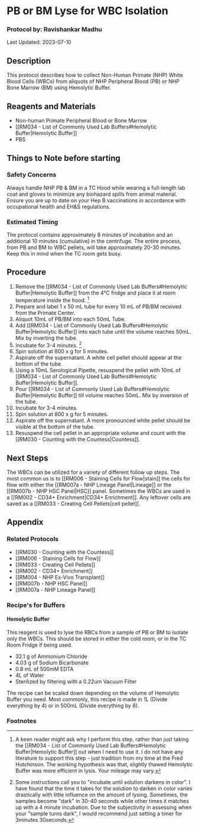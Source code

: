 # PB or BM Lyse for WBC Isolation
### Protocol by: Ravishankar Madhu ###
Last Updated: 2023-07-10

## Description 
This protocol describes how to collect Non-Human Primate (NHP) White Blood Cells (WBCs) from aliquots of NHP Peripheral Blood (PB) or NHP Bone Marrow (BM) using Hemolytic Buffer.

## Reagents and Materials
- Non-human Primate Peripheral Blood or Bone Marrow
- [[RM034 - List of Commonly Used Lab Buffers#Hemolytic Buffer|Hemolytic Buffer]]
- PBS

## Things to Note before starting
### Safety Concerns
Always handle NHP PB & BM in a TC Hood while wearing a full-length lab coat and gloves to minimize any biohazard spills from animal material. Ensure you are up to date on your Hep B vaccinations in accordance with occupational health and EH&S regulations.

### Estimated Timing
The protocol contains approximately 8 minutes of incubation and an additional 10 minutes (cumulative) in the centrifuge. The entire process, from PB and BM to WBC pellets, will take approximately 20-30 minutes. Keep this in mind when the TC room gets busy.


## Procedure
1. Remove the [[RM034 - List of Commonly Used Lab Buffers#Hemolytic Buffer|Hemolytic Buffer]] from the 4°C fridge and place it at room temperature inside the hood. [^1]
2. Prepare and label 1 x 50 mL tube for every 10 mL of PB/BM received from the Primate Center.
3. Aliquot 10mL of PB/BM into each 50mL Tube. 
4. Add [[RM034 - List of Commonly Used Lab Buffers#Hemolytic Buffer|Hemolytic Buffer]] into each tube until the volume reaches 50mL. Mix by inverting the tube. 
5. Incubate for 3-4 minutes. [^2]
6. Spin solution at 800 x g for 5 minutes. 
7. Aspirate off the supernatant. A white cell pellet should appear at the bottom of the tube. 
8. Using a 10mL Serological Pipette, resuspend the pellet with 10mL of [[RM034 - List of Commonly Used Lab Buffers#Hemolytic Buffer|Hemolytic Buffer]]. 
9. Pour [[RM034 - List of Commonly Used Lab Buffers#Hemolytic Buffer|Hemolytic Buffer]] till volume reaches 50mL. Mix by inversion of the tube.
10. Incubate for 3-4 minutes. 
11. Spin solution at 800 x g for 5 minutes. 
12. Aspirate off the supernatant. A more pronounced white pellet should be visible at the bottom of the tube. 
13. Resuspend the cell pellet in an appropriate volume and count with the [[RM030 - Counting with the Countess|Countess]].

## Next Steps
The WBCs can be utilized for a variety of different follow up steps. The most common us is to [[RM006 - Staining Cells for Flow|stain]] the cells for flow with either the [[RM007a - NHP Lineage Panel|Lineage]] or the [[RM007b - NHP HSC Panel|HSC]] panel. Sometimes the WBCs are used in a [[RM002 - CD34+ Enrichment|CD34+ Enrichment]]. Any leftover cells are saved as a [[RM033 - Creating Cell Pellets|cell pellet]]. 


## Appendix
### Related Protocols
- [[RM030 - Counting with the Countess]]
- [[RM006 - Staining Cells for Flow]]
- [[RM033 - Creating Cell Pellets]]
- [[RM002 - CD34+ Enrichment]]
- [[RM004 - NHP Ex-Vivo Transplant]]
- [[RM007b - NHP HSC Panel]]
- [[RM007a - NHP Lineage Panel]]

### Recipe's for Buffers
#### Hemolytic Buffer

This reagent is used to lyse the RBCs from a sample of PB or BM to isolate only the WBCs. This should be stored in either the cold room, or in the TC Room Fridge if being used.

- 32.1 g of Ammonium Chloride
- 4.03 g of Sodium Bicarbonate
- 0.8 mL of 500mM EDTA
- 4L of Water
- Sterilized by filtering with a 0.22um Vacuum Filter

The recipe can be scaled down depending on the volume of Hemolytic Buffer you need. Most commonly, this recipe is made in 1L (Divide everything by 4) or in 500mL (Divide everything by 8).


### Footnotes
[^1]: A keen reader might ask why I perform this step, rather than just taking the [[RM034 - List of Commonly Used Lab Buffers#Hemolytic Buffer|Hemolytic Buffer]] out when I need to use it. I do not have any literature to support this step - just tradition from my time at the Fred Hutchinson. The working hypothesis was that, slightly thawed Hemolytic Buffer was more efficient in lysis. Your mileage may vary.  

[^2]: Some instructions call you to "incubate until solution darkens in color". I have found that the time it takes for the solution to darken in color varies drastically with little influence on the amount of lysing. Sometimes, the samples become "dark" in 30-40 seconds while other times it matches up with a 4 minute incubation. Due to the subjectivity in assessing when your "sample turns dark", I would recommend just setting a timer for 3minutes 30seconds. 




